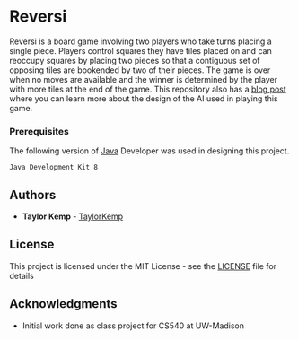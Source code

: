 # Reversi

Reversi is a board game involving two players who take turns placing a single piece. Players control squares they have tiles placed on and can reoccupy squares by placing two pieces so that a contiguous set of opposing tiles are bookended by two of their pieces. The game is over when no moves are available and the winner is determined by the player with more tiles at the end of the game. This repository also has a [blog post](https://taylorkemp.github.io./jekyll/update/2018/08/22/Game-Trees-And-Reversi.html) where you can learn more about the design of the AI used in playing this game. 

### Prerequisites

The following version of [Java](http://www.oracle.com/technetwork/java/javase/downloads/jre8-downloads-2133155.html) Developer was used in designing this project.

```
Java Development Kit 8
```

## Authors

* **Taylor Kemp** - [TaylorKemp](https://github.com/TaylorKemp)

## License

This project is licensed under the MIT License - see the [LICENSE](LICENSE) file for details

## Acknowledgments

* Initial work done as class project for CS540 at UW-Madison

